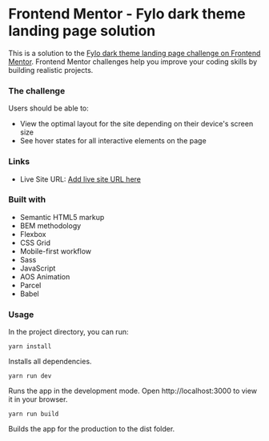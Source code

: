 # Frontend Mentor - Fylo dark theme landing page solution

This is a solution to the [Fylo dark theme landing page challenge on Frontend Mentor](https://www.frontendmentor.io/challenges/fylo-dark-theme-landing-page-5ca5f2d21e82137ec91a50fd). Frontend Mentor challenges help you improve your coding skills by building realistic projects. 

### The challenge

Users should be able to:

- View the optimal layout for the site depending on their device's screen size
- See hover states for all interactive elements on the page

### Links

- Live Site URL: [Add live site URL here](https://your-live-site-url.com)

### Built with

- Semantic HTML5 markup
- BEM methodology
- Flexbox
- CSS Grid
- Mobile-first workflow
- Sass
- JavaScript
- AOS Animation
- Parcel
- Babel

### Usage

In the project directory, you can run:
```
yarn install
```
Installs all dependencies.

```
yarn run dev
```
Runs the app in the development mode.
Open http://localhost:3000 to view it in your browser.

```
yarn run build
```
Builds the app for the production to the dist folder.